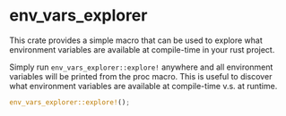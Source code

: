 # env_vars_explorer

This crate provides a simple macro that can be used to explore what environment variables are
available at compile-time in your rust project.

Simply run `env_vars_explorer::explore!` anywhere and all environment variables will be printed
from the proc macro. This is useful to discover what environment variables are available at
compile-time v.s. at runtime.

```rust
env_vars_explorer::explore!();
```

